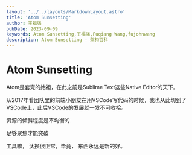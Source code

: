 ```yaml
---
layout: '../../layouts/MarkdownLayout.astro'
title: 'Atom Sunsetting'
author: 王福强
pubDate: 2023-09-09
keywords: Atom Sunsetting,王福强,Fuqiang Wang,fujohnwang
description: Atom Sunsetting - 架构百科
---
```


# Atom Sunsetting

Atom是套壳的始祖，在此之前是Sublime Text这些Native Editor的天下。

从2017年看团队里的前端小朋友在用VSCode写代码的时候，我也从此切到了VSCode上，此后VSCode的发展就一发不可收拾。

资源的倾斜程度是不均衡的

足够聚焦才能突破

工具嘛， 汰换很正常，毕竟， 东西永远是新的好。